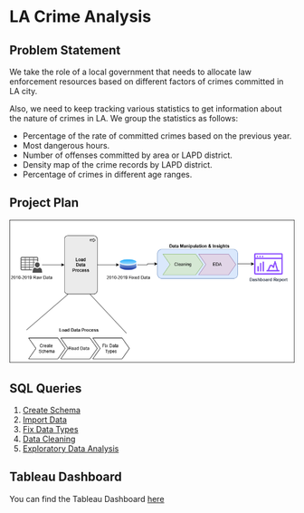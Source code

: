# LA Crime Analysis

## Problem Statement

We take the role of a local government that needs to allocate law enforcement resources based on different factors of crimes committed in LA city.

Also, we need to keep tracking various statistics to get information about the nature of crimes in LA. We group the statistics as follows:
- Percentage of the rate of committed crimes based on the previous year.
- Most dangerous hours.
- Number of offenses committed by area or LAPD district.
- Density map of the crime records by LAPD district.
- Percentage of crimes in different age ranges.

## Project Plan

<img src="project info/LAPD Data Analysis Project.png"></img>

## SQL Queries
1. [Create Schema](src/import_data.sql)
2. [Import Data](src/import_data.sql)
3. [Fix Data Types](src/fix_data_type.sql)
4. [Data Cleaning](src/data_cleaning.sql)
5. [Exploratory Data Analysis](src/eda.sql)

## Tableau Dashboard

You can find the Tableau Dashboard [here](https://public.tableau.com/views/TrackingBoardofCrimeRecords2010-2019/TrackingBoardofCrimeRecords?:language=en-US&:sid=&:redirect=auth&:display_count=n&:origin=viz_share_link)



